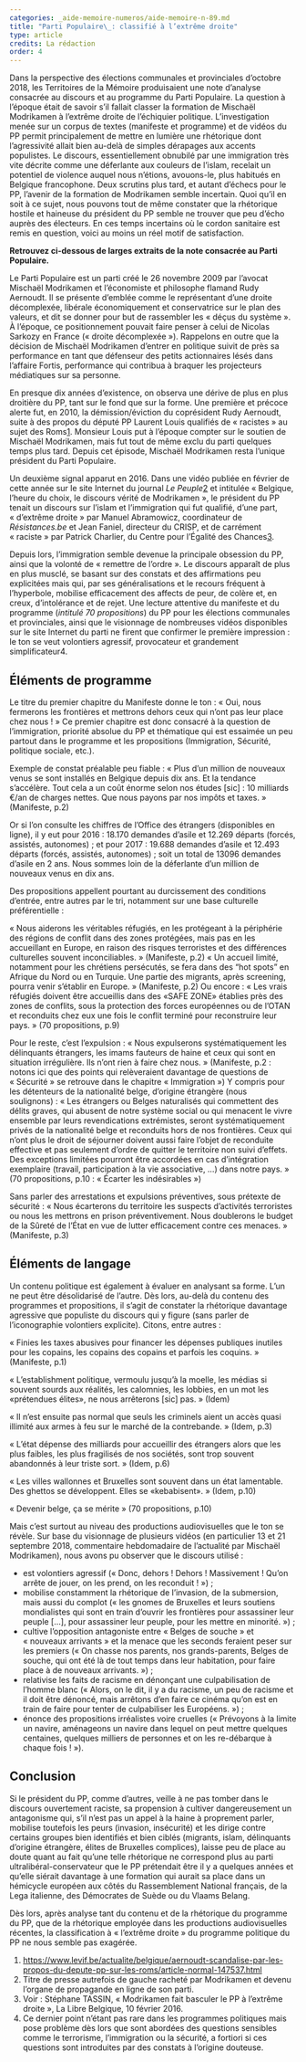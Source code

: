 ```yaml
---
categories: _aide-memoire-numeros/aide-memoire-n-89.md
title: "Parti Populaire\_: classifié à l’extrême droite"
type: article
credits: La rédaction
order: 4
---
```

Dans la perspective des élections communales et provinciales d’octobre 2018, les Territoires de la Mémoire produisaient une note d’analyse consacrée au discours et au programme du Parti Populaire. La question à l’époque était de savoir s’il fallait classer la formation de Mischaël Modrikamen à l’extrême droite de l’échiquier politique. L’investigation menée sur un corpus de textes (manifeste et programme) et de vidéos du PP permit principalement de mettre en lumière une rhétorique dont l’agressivité allait bien au-delà de simples dérapages aux accents populistes. Le discours, essentiellement obnubilé par une immigration très vite décrite comme une déferlante aux couleurs de l’islam, recelait un potentiel de violence auquel nous n’étions, avouons-le, plus habitués en Belgique francophone. Deux scrutins plus tard, et autant d’échecs pour le PP, l’avenir de la formation de Modrikamen semble incertain. Quoi qu’il en soit à ce sujet, nous pouvons tout de même constater que la rhétorique hostile et haineuse du président du PP semble ne trouver que peu d’écho auprès des électeurs. En ces temps incertains où le cordon sanitaire est remis en question, voici au moins un réel motif de satisfaction.

**Retrouvez ci-dessous de larges extraits de la note consacrée au Parti Populaire.**

Le Parti Populaire est un parti créé le 26 novembre 2009 par l’avocat Mischaël Modrikamen et l’économiste et philosophe flamand Rudy Aernoudt. Il se présente d’emblée comme le représentant d’une droite décomplexée, libérale économiquement et conservatrice sur le plan des valeurs, et dit se donner pour but de rassembler les « déçus du système ». À l’époque, ce positionnement pouvait faire penser à celui de Nicolas Sarkozy en France (« droite décomplexée »). Rappelons en outre que la décision de Mischaël Modrikamen d’entrer en politique suivit de près sa performance en tant que défenseur des petits actionnaires lésés dans l’affaire Fortis, performance qui contribua à braquer les projecteurs médiatiques sur sa personne.

En presque dix années d’existence, on observa une dérive de plus en plus droitière du PP, tant sur le fond que sur la forme. Une première et précoce alerte fut, en 2010, la démission/éviction du coprésident Rudy Aernoudt, suite à des propos du député PP Laurent Louis qualifiés de « racistes » au sujet des Roms[1](#footnote-1). Monsieur Louis put à l’époque compter sur le soutien de Mischaël Modrikamen, mais fut tout de même exclu du parti quelques temps plus tard. Depuis cet épisode, Mischaël Modrikamen resta l’unique président du Parti Populaire.

Un deuxième signal apparut en 2016. Dans une vidéo publiée en février de cette année sur le site Internet du journal _Le Peuple_[2](#footnote-2) et intitulée « Belgique, l’heure du choix, le discours vérité de Modrikamen », le président du PP tenait un discours sur l’islam et l’immigration qui fut qualifié, d’une part, « d’extrême droite » par Manuel Abramowicz, coordinateur de _Résistances.be_ et Jean Faniel, directeur du CRISP, et de carrément « raciste » par Patrick Charlier, du Centre pour l’Égalité des Chances[3](#footnote-3).

Depuis lors, l’immigration semble devenue la principale obsession du PP, ainsi que la volonté de « remettre de l’ordre ». Le discours apparaît de plus en plus musclé, se basant sur des constats et des affirmations peu explicitées mais qui, par ses généralisations et le recours fréquent à l’hyperbole, mobilise efficacement des affects de peur, de colère et, en creux, d’intolérance et de rejet. Une lecture attentive du manifeste et du programme (_intitulé 70 propositions_) du PP pour les élections communales et provinciales, ainsi que le visionnage de nombreuses vidéos disponibles sur le site Internet du parti ne firent que confirmer le première impression : le ton se veut volontiers agressif, provocateur et grandement simplificateur4.

## Éléments de programme

Le titre du premier chapitre du Manifeste donne le ton : « Oui, nous fermerons les frontières et mettrons dehors ceux qui n’ont pas leur place chez nous ! » Ce premier chapitre est donc consacré à la question de l’immigration, priorité absolue du PP et thématique qui est essaimée un peu partout dans le programme et les propositions (Immigration, Sécurité, politique sociale, etc.).

Exemple de constat préalable peu fiable : « Plus d’un million de nouveaux venus se sont installés en Belgique depuis dix ans. Et la tendance s’accélère. Tout cela a un coût énorme selon nos études \[sic] : 10 milliards €/an de charges nettes. Que nous payons par nos impôts et taxes. » (Manifeste, p.2)

Or si l’on consulte les chiffres de l’Office des étrangers (disponibles en ligne), il y eut pour 2016 : 18.170 demandes d’asile et 12.269 départs (forcés, assistés, autonomes) ; et pour 2017 : 19.688 demandes d’asile et 12.493 départs (forcés, assistés, autonomes) ; soit un total de 13096 demandes d’asile en 2 ans. Nous sommes loin de la déferlante d’un million de nouveaux venus en dix ans. 

Des propositions appellent pourtant au durcissement des conditions d’entrée, entre autres par le tri, notamment sur une base culturelle préférentielle : 

« Nous aiderons les véritables réfugiés, en les protégeant à la périphérie des régions de conflit dans des zones protégées, mais pas en les accueillant en Europe, en raison des risques terroristes et des différences culturelles souvent inconciliables. » (Manifeste, p.2) « Un accueil limité, notamment pour les chrétiens persécutés, se fera dans des “hot spots” en Afrique du Nord ou en Turquie. Une partie des migrants, après screening, pourra venir s’établir en Europe. » (Manifeste, p.2) Ou encore : « Les vrais réfugiés doivent être accueillis dans des «SAFE ZONE» établies près des zones de conflits, sous la protection des forces européennes ou de l’OTAN et reconduits chez eux une fois le conflit terminé pour reconstruire leur pays. » (70 propositions, p.9)

Pour le reste, c’est l’expulsion : « Nous expulserons systématiquement les délinquants étrangers, les imams fauteurs de haine et ceux qui sont en situation irrégulière. Ils n’ont rien à faire chez nous. » (Manifeste, p.2 : notons ici que des points qui relèveraient davantage de questions de « Sécurité » se retrouve dans le chapitre « Immigration ») Y compris pour les détenteurs de la nationalité belge, d’origine étrangère (nous soulignons) : « Les étrangers ou Belges naturalisés qui commettent des délits graves, qui abusent de notre système social ou qui menacent le vivre ensemble par leurs revendications extrémistes, seront systématiquement privés de la nationalité belge et reconduits hors de nos frontières. Ceux qui n’ont plus le droit de séjourner doivent aussi faire l’objet de reconduite effective et pas seulement d’ordre de quitter le territoire non suivi d’effets. Des exceptions limitées pourront être accordées en cas d’intégration exemplaire (travail, participation à la vie associative, …) dans notre pays. » (70 propositions, p.10 : « Écarter les indésirables »)

Sans parler des arrestations et expulsions préventives, sous prétexte de sécurité : « Nous écarterons du territoire les suspects d’activités terroristes ou nous les mettrons en prison préventivement. Nous doublerons le budget de la Sûreté de l’État en vue de lutter efficacement contre ces menaces. » (Manifeste, p.3)

## Éléments de langage

Un contenu politique est également à évaluer en analysant sa forme. L’un ne peut être désolidarisé de l’autre. Dès lors, au-delà du contenu des programmes et propositions, il s’agit de constater la rhétorique davantage agressive que populiste du discours qui y figure (sans parler de l’iconographie volontiers explicite). Citons, entre autres :

« Finies les taxes abusives pour financer les dépenses publiques inutiles pour les copains, les copains des copains et parfois les coquins. » (Manifeste, p.1)

« L’establishment politique, vermoulu jusqu’à la moelle, les médias si souvent sourds aux réalités, les calomnies, les lobbies, en un mot les «prétendues élites», ne nous arrêterons \[sic] pas. » (Idem)

« Il n’est ensuite pas normal que seuls les criminels aient un accès quasi illimité aux armes à feu sur le marché de la contrebande. » (Idem, p.3)

« L’état dépense des milliards pour accueillir des étrangers alors que les plus faibles, les plus fragilisés de nos sociétés, sont trop souvent abandonnés à leur triste sort. » (Idem, p.6)

« Les villes wallonnes et Bruxelles sont souvent dans un état lamentable. Des ghettos se développent. Elles se «kebabisent». » (Idem, p.10)

 « Devenir belge, ça se mérite » (70 propositions, p.10)

Mais c’est surtout au niveau des productions audiovisuelles que le ton se révèle. Sur base du visionnage de plusieurs vidéos (en particulier 13 et 21 septembre 2018, commentaire hebdomadaire de l’actualité par Mischaël Modrikamen), nous avons pu observer que le discours utilisé : 

* est volontiers agressif (« Donc, dehors ! Dehors ! Massivement ! Qu’on arrête de jouer, on les prend, on les reconduit ! ») ;
* mobilise constamment la rhétorique de l’invasion, de la submersion, mais aussi du complot (« les gnomes de Bruxelles et leurs soutiens mondialistes qui sont en train d’ouvrir les frontières pour assassiner leur peuple \[…], pour assassiner leur peuple, pour les mettre en minorité. ») ;  
* cultive l’opposition antagoniste entre « Belges de souche » et « nouveaux arrivants » et la menace que les seconds feraient peser sur les premiers (« On chasse nos parents, nos grands-parents, Belges de souche, qui ont été là de tout temps dans leur habitation, pour faire place à de nouveaux arrivants. ») ; 
* relativise les faits de racisme en dénonçant une culpabilisation de l’homme blanc (« Alors, on le dit, il y a du racisme, un peu de racisme et il doit être dénoncé, mais arrêtons d’en faire ce cinéma qu’on est en train de faire pour tenter de culpabiliser les Européens. ») ;
* énonce des propositions irréalistes voire cruelles (« Prévoyons à la limite un navire, aménageons un navire dans lequel on peut mettre quelques centaines, quelques milliers de personnes et on les re-débarque à chaque fois ! »).

## Conclusion

Si le président du PP, comme d’autres, veille à ne pas tomber dans le discours ouvertement raciste, sa propension à cultiver dangereusement un antagonisme qui, s’il n’est pas un appel à la haine à proprement parler, mobilise toutefois les peurs (invasion, insécurité) et les dirige contre certains groupes bien identifiés et bien ciblés (migrants, islam, délinquants d’origine étrangère, élites de Bruxelles complices), laisse peu de place au doute quant au fait qu’une telle rhétorique ne correspond plus au parti ultralibéral-conservateur que le PP prétendait être il y a quelques années et qu’elle siérait davantage à une formation qui aurait sa place dans un hémicycle européen aux côtés du Rassemblement National français, de la Lega italienne, des Démocrates de Suède ou du Vlaams Belang.

Dès lors, après analyse tant du contenu et de la rhétorique du programme du PP, que de la rhétorique employée dans les productions audiovisuelles récentes, la classification à « l’extrême droite » du programme politique du PP ne nous semble pas exagérée.

1. <https://www.levif.be/actualite/belgique/aernoudt-scandalise-par-les-propos-du-depute-pp-sur-les-roms/article-normal-147537.html>
2. Titre de presse autrefois de gauche racheté par Modrikamen et devenu l’organe de propagande en ligne de son parti.
3. Voir : Stéphane TASSIN, « Modrikamen fait basculer le PP à l’extrême droite », La Libre Belgique, 10 février 2016.
4. Ce dernier point n’étant pas rare dans les programmes politiques mais pose problème dès lors que sont abordées des questions sensibles comme le terrorisme, l’immigration ou la sécurité, a fortiori si ces questions sont introduites par des constats à l’origine douteuse.
